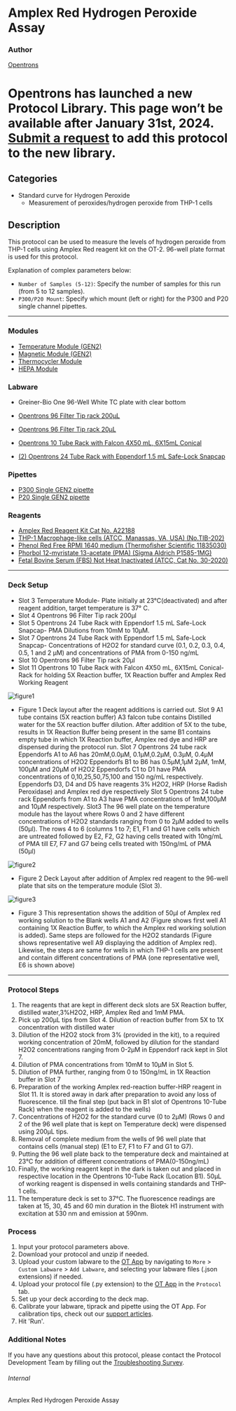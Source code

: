# Amplex Red Hydrogen Peroxide Assay

### Author
[Opentrons](https://opentrons.com/)


# Opentrons has launched a new Protocol Library. This page won’t be available after January 31st, 2024. [Submit a request](https://docs.google.com/forms/d/e/1FAIpQLSdYYp9QCKow4nn0KlCVsMS3HX0eJ0N9O7-erajKvcpT0lWbSg/viewform) to add this protocol to the new library.

## Categories
* Standard curve for Hydrogen Peroxide
	* Measurement of peroxides/hydrogen peroxide from THP-1 cells

## Description
This protocol can be used to measure the levels of hydrogen peroxide from THP-1 cells using Amplex Red reagent kit on the OT-2. 96-well plate format is used for this protocol.

Explanation of complex parameters below:
* `Number of Samples (5-12)`: Specify the number of samples for this run (from 5 to 12 samples).
* `P300/P20 Mount`: Specify which mount (left or right) for the P300 and P20 single channel pipettes.  

---

### Modules
* [Temperature Module (GEN2)](https://shop.opentrons.com/collections/hardware-modules/products/tempdeck)
* [Magnetic Module (GEN2)](https://shop.opentrons.com/collections/hardware-modules/products/magdeck)
* [Thermocycler Module](https://shop.opentrons.com/collections/hardware-modules/products/thermocycler-module)
* [HEPA Module](https://shop.opentrons.com/collections/hardware-modules/products/hepa-module)

### Labware
* Greiner-Bio One 96-Well White TC plate with clear bottom

* [Opentrons 96 Filter Tip rack 200μL](https://shop.opentrons.com/universal-filter-tips/)

* [Opentrons 96 Filter Tip rack 20μL](https://shop.opentrons.com/universal-filter-tips/)

* [Opentrons 10 Tube Rack with Falcon 4X50 mL, 6X15mL Conical](https://shop.opentrons.com/consumables/)

* [(2) Opentrons 24 Tube Rack with Eppendorf 1.5 mL Safe-Lock Snapcap](https://shop.opentrons.com/consumables/)


### Pipettes
* [P300 Single GEN2 pipette](https://opentrons.com/pipettes/)
* [P20 Single GEN2 pipette](https://opentrons.com/pipettes/)

### Reagents
* [Amplex Red Reagent Kit Cat No. A22188](https://www.thermofisher.com/order/catalog/product/A22188)
* [THP-1 Macrophage-like cells (ATCC, Manassas, VA, USA) (No.TIB-202)](https://www.atcc.org/products/tib-202)
* [Phenol Red Free RPMI 1640 medium (Thermofisher Scientific 11835030)](https://www.thermofisher.com/order/catalog/product/11835030)
* [Phorbol 12-myristate 13-acetate (PMA) (Sigma Aldrich P1585-1MG)](https://www.sigmaaldrich.com/US/en/product/sigma/p1585)
* [Fetal Bovine Serum (FBS) Not Heat Inactivated (ATCC, Cat No. 30-2020)](https://www.atcc.org/products/30-2020)


---

### Deck Setup
* Slot 3 Temperature Module- Plate initially at 23°C(deactivated) and after reagent addition, target temperature is 37° C.
* Slot 4 Opentrons 96 Filter Tip rack 200μl
* Slot 5 Opentrons 24 Tube Rack with Eppendorf 1.5 mL Safe-Lock Snapcap- PMA Dilutions from 10mM to 10μM.
* Slot 7 Opentrons 24 Tube Rack with Eppendorf 1.5 mL Safe-Lock Snapcap- Concentrations of H2O2 for standard curve (0.1, 0.2, 0.3, 0.4, 0.5, 1 and 2 μM) and concentrations of PMA from 0-150 ng/mL
* Slot 10 Opentrons 96 Filter Tip rack 20μl
* Slot 11 Opentrons 10 Tube Rack with Falcon 4X50 mL, 6X15mL Conical-Rack for holding 5X Reaction buffer, 1X Reaction buffer and Amplex Red Working Reagent

![figure1](https://opentrons-protocol-library-website.s3.amazonaws.com/custom-README-images/sci-amplex-red/figure1.png)

* Figure 1 Deck layout after the reagent additions is carried out.
Slot 9 A1 tube contains (5X reaction buffer)
A3 falcon tube contains Distilled water for the 5X reaction buffer dilution. After addition of 5X to the tube, results in 1X Reaction Buffer being present in the same
B1 contains empty tube in which 1X Reaction buffer, Amplex red dye and HRP are dispensed during the protocol run.
Slot 7 Opentrons 24 tube rack Eppendorfs A1 to A6 has 20mM,0.0μM, 0.1μM,0.2μM, 0.3μM, 0.4μM concentrations of H2O2
Eppendorfs B1 to B6 has 0.5μM,1μM 2μM, 1mM, 100μM and 20μM of H2O2
Eppendorfs C1 to D1 have PMA concentrations of 0,10,25,50,75,100 and 150 ng/mL
respectively.
Eppendorfs D3, D4 and D5 have reagents 3% H2O2, HRP (Horse Radish Peroxidase) and Amplex red dye respectively
Slot 5 Opentrons 24 tube rack Eppendorfs from A1 to A3 have PMA concentrations of 1mM,100μM and 10μM respectively.
Slot3 The 96 well plate on the temperature module has the layout where Rows 0 and 2 have different concentrations of H2O2 standards ranging from 0 to 2μM added to wells (50μl). The rows 4 to 6 (columns 1 to 7; E1, F1 and G1 have cells which are untreated followed by E2, F2, G2 having cells treated with 10ng/mL of PMA till E7, F7 and G7 being cells treated with 150ng/mL of PMA (50μl)

![figure2](https://opentrons-protocol-library-website.s3.amazonaws.com/custom-README-images/sci-amplex-red/figure2.png)

* Figure 2 Deck Layout after addition of Amplex red reagent to the 96-well plate that sits on the temperature module (Slot 3).

![figure3](https://opentrons-protocol-library-website.s3.amazonaws.com/custom-README-images/sci-amplex-red/figure3.png)

* Figure 3 This representation shows the addition of 50μl of Amplex red working solution to the Blank wells A1 and A2 (Figure shows first well A1 containing 1X Reaction Buffer, to which the Amplex red working solution is added). Same steps are followed for the H2O2 standards (Figure shows representative well A9 displaying the addition of Amplex red). Likewise, the steps are same for wells in which THP-1 cells are present and contain different concentrations of PMA (one representative well, E6 is shown above)

---

### Protocol Steps
1. The reagents that are kept in different deck slots are 5X Reaction buffer, distilled water,3%H2O2, HRP, Amplex Red and 1mM PMA.
2. Pick up 200μL tips from Slot 4. Dilution of reaction buffer from 5X to 1X concentration with distilled water
3. Dilution of the H2O2 stock from 3% (provided in the kit), to a required working concentration of 20mM, followed by dilution for the standard H2O2 concentrations ranging from 0-2μM in Eppendorf rack kept in Slot 7.
4. Dilution of PMA concentrations from 10mM to 10μM in Slot 5.
5. Dilution of PMA further, ranging from 0 to 150ng/mL in 1X Reaction buffer in Slot 7
6. Preparation of the working Amplex red-reaction buffer-HRP reagent in Slot 11. It is stored away in dark after preparation to avoid any loss of fluorescence. till the final step (put back in B1 slot of Opentrons 10-Tube Rack) when the reagent is added to the wells)
7. Concentrations of H2O2 for the standard curve (0 to 2μM) (Rows 0 and 2 of the 96 well plate that is kept on Temperature deck) were dispensed using 200μL tips.
8. Removal of complete medium from the wells of 96 well plate that contains cells (manual step) (E1 to E7, F1 to F7 and G1 to G7).
9. Putting the 96 well plate back to the temperature deck and maintained at 23°C for addition of different concentrations of PMA(0-150ng/mL)
10. Finally, the working reagent kept in the dark is taken out and placed in respective location in the Opentrons 10-Tube Rack (Location B1). 50μL of working reagent is dispensed in wells containing standards and THP-1 cells.
11. The temperature deck is set to 37°C. The fluorescence readings are taken at 15, 30, 45 and 60 min duration in the Biotek H1 instrument with excitation at 530 nm and emission at 590nm.

### Process
1. Input your protocol parameters above.
2. Download your protocol and unzip if needed.
3. Upload your custom labware to the [OT App](https://opentrons.com/ot-app) by navigating to `More` > `Custom Labware` > `Add Labware`, and selecting your labware files (.json extensions) if needed.
4. Upload your protocol file (.py extension) to the [OT App](https://opentrons.com/ot-app) in the `Protocol` tab.
5. Set up your deck according to the deck map.
6. Calibrate your labware, tiprack and pipette using the OT App. For calibration tips, check out our [support articles](https://support.opentrons.com/en/collections/1559720-guide-for-getting-started-with-the-ot-2).
7. Hit 'Run'.

### Additional Notes
If you have any questions about this protocol, please contact the Protocol Development Team by filling out the [Troubleshooting Survey](https://protocol-troubleshooting.paperform.co/).

###### Internal
Amplex Red Hydrogen Peroxide Assay
